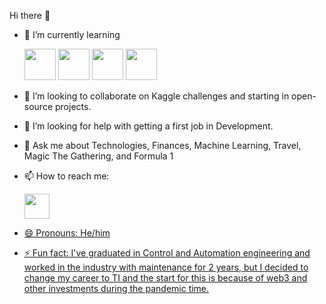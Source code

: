Hi there 👋

- 🌱 I’m currently learning

  <img src="https://cdn.jsdelivr.net/gh/devicons/devicon/icons/python/python-original-wordmark.svg" width="50" height="50" />
  <img src="https://cdn.jsdelivr.net/gh/devicons/devicon/icons/mysql/mysql-original.svg" width="50" height="50" />
  <img src="https://cdn.jsdelivr.net/gh/devicons/devicon/icons/html5/html5-original-wordmark.svg" width="50" height="50"/>
  <img src="https://cdn.jsdelivr.net/gh/devicons/devicon/icons/git/git-original.svg" width="50" height="50"/>           

- 👯 I’m looking to collaborate on Kaggle challenges and starting in open-source projects.
- 🤔 I’m looking for help with getting a first job in Development.
- 💬 Ask me about Technologies, Finances, Machine Learning, Travel, Magic The Gathering, and Formula 1
- 📫 How to reach me:<div>
  <a href="https://https://www.linkedin.com/in/lucas-belucci/" target="_blank"><img src="https://cdn.jsdelivr.net/gh/devicons/devicon/icons/linkedin/linkedin-original.svg" width="40" height="40" />
- 😄 Pronouns: He/him
- ⚡ Fun fact: I've graduated in Control and Automation engineering and worked in the industry with maintenance for 2 years, but I decided to change my career to TI and the start for this is because of web3 and other investments during the pandemic time.
